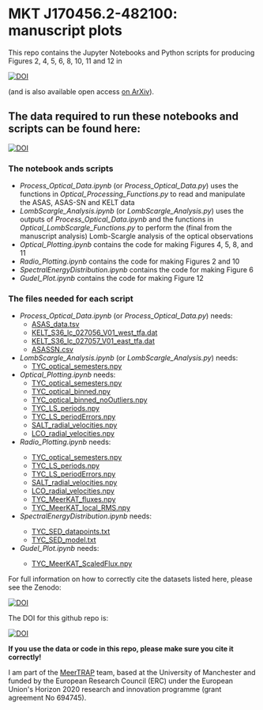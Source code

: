 # MKT J170456.2-482100: manuscript plots

This repo contains the Jupyter Notebooks and Python scripts for producing Figures 2, 4, 5, 6, 8,  10, 11 and 12 in

[![DOI](https://zenodo.org/badge/doi/10.1093/mnras/stz3027.svg)](https://doi.org/10.1093/mnras/stz3027)

(and is also available open access <a href="http://arxiv.org/abs/1911.07713">on ArXiv</a>).

## The data required to run these notebooks and scripts can be found here:

[![DOI](https://zenodo.org/badge/DOI/10.5281/zenodo.3548868.svg)](https://doi.org/10.5281/zenodo.3548868)

### The notebook ands scripts

<ul>
  <li><em>Process_Optical_Data.ipynb</em> (or <em>Process_Optical_Data.py</em>) uses the functions in <em>Optical_Processing_Functions.py</em> to read and manipulate the ASAS, ASAS-SN and KELT data</li>
  <li><em>LombScargle_Analysis.ipynb</em> (or <em>LombScargle_Analysis.py</em>) uses the outputs of <em>Process_Optical_Data.ipynb</em> and the functions in <em>Optical_LombScargle_Functions.py</em> to perform the (final from the manuscript analysis) Lomb-Scargle analysis of the optical observations</li>
  <li><em>Optical_Plotting.ipynb</em> contains the code for making Figures 4, 5, 8, and 11</li>
  <li><em>Radio_Plotting.ipynb</em> contains the code for making Figures 2 and 10</li>
  <li><em>SpectralEnergyDistribution.ipynb</em> contains the code for making Figure 6</li>
  <li><em>Gudel_Plot.ipynb</em> contains the code for making Figure 12</li>
</ul>

### The files needed for each script

<ul>
  <li><em>Process_Optical_Data.ipynb</em> (or <em>Process_Optical_Data.py</em>) needs:
    <ul>
      <li><a href="https://zenodo.org/record/3548868/files/ASAS_data.tsv?download=1">ASAS_data.tsv</a></li>
      <li><a href="https://zenodo.org/record/3548868/files/KELT_S36_lc_027056_V01_west_tfa.dat?download=1">KELT_S36_lc_027056_V01_west_tfa.dat</a></li>
      <li><a href="https://zenodo.org/record/3548868/files/KELT_S36_lc_027057_V01_east_tfa.dat?download=1">KELT_S36_lc_027057_V01_east_tfa.dat</a></li>
      <li><a href="https://zenodo.org/record/3548868/files/ASASSN.csv?download=1">ASASSN.csv</a></li>
    </ul>  
    </li>
  <li><em>LombScargle_Analysis.ipynb</em> (or <em>LombScargle_Analysis.py</em>) needs:
  <ul>
      <li><a href="https://zenodo.org/record/3548868/files/TYC_optical_semesters.npy?download=1">TYC_optical_semesters.npy</a></li>
  </ul>
  </li>
  <li><em>Optical_Plotting.ipynb</em> needs:
  <ul>
    <li><a href="https://zenodo.org/record/3548868/files/TYC_optical_semesters.npy?download=1">TYC_optical_semesters.npy</a></li>
    <li><a href="https://zenodo.org/record/3548868/files/TYC_optical_binned.npy?download=1">TYC_optical_binned.npy</a></li>
    <li><a href="https://zenodo.org/record/3548868/files/TYC_optical_binned_noOutliers.npy?download=1">TYC_optical_binned_noOutliers.npy</a></li>
    <li><a href="https://zenodo.org/record/3548868/files/TYC_LS_periods.npy?download=1">TYC_LS_periods.npy</a></li>
    <li><a href="https://zenodo.org/record/3548868/files/TYC_LS_periodErrors.npy?download=1">TYC_LS_periodErrors.npy</a></li>
    <li><a href="https://zenodo.org/record/3548868/files/SALT_radial_velocities.npy?download=1">SALT_radial_velocities.npy</a></li>
    <li><a href="https://zenodo.org/record/3548868/files/LCO_radial_velocities.npy?download=1">LCO_radial_velocities.npy</a></li>
  </ul>
  
  </li>
  <li><em>Radio_Plotting.ipynb</em> needs:</li>
  <ul>
    <li><a href="https://zenodo.org/record/3548868/files/TYC_optical_semesters.npy?download=1">TYC_optical_semesters.npy</a></li>
    <li><a href="https://zenodo.org/record/3548868/files/TYC_LS_periods.npy?download=1">TYC_LS_periods.npy</a></li>
    <li><a href="https://zenodo.org/record/3548868/files/TYC_LS_periodErrors.npy?download=1">TYC_LS_periodErrors.npy</a></li>
    <li><a href="https://zenodo.org/record/3548868/files/SALT_radial_velocities.npy?download=1">SALT_radial_velocities.npy</a></li>
    <li><a href="https://zenodo.org/record/3548868/files/LCO_radial_velocities.npy?download=1">LCO_radial_velocities.npy</a></li>
  <li><a href="https://zenodo.org/record/3548868/files/TYC_MeerKAT_fluxes.npy?download=1">TYC_MeerKAT_fluxes.npy</a></li>
  <li><a href="https://zenodo.org/record/3548868/files/TYC_MeerKAT_local_RMS.npy?download=1">TYC_MeerKAT_local_RMS.npy</a></li>
  </ul>
  <li><em>SpectralEnergyDistribution.ipynb</em> needs:</li>
  <ul>
  <li><a href="https://zenodo.org/record/3548868/files/TYC_SED_datapoints.txt?download=1">TYC_SED_datapoints.txt</a></li>
  <li><a href="https://zenodo.org/record/3548868/files/TYC_SED_model.txt?download=1">TYC_SED_model.txt</a></li>
  </ul>
  <li><em>Gudel_Plot.ipynb</em> needs:</li>
  <ul>
  <li><a href="https://zenodo.org/record/3548868/files/TYC_MeerKAT_ScaledFlux.npy?download=1">TYC_MeerKAT_ScaledFlux.npy</a></li>
  </ul>
</ul>

For full information on how to correctly cite the datasets listed here, please see the Zenodo:

<a href="https://doi.org/10.5281/zenodo.3548868"><img src="https://zenodo.org/badge/DOI/10.5281/zenodo.3548868.svg" alt="DOI"></a>

The DOI for this github repo is:

[![DOI](https://zenodo.org/badge/222704083.svg)](https://zenodo.org/badge/latestdoi/222704083)

<b>If you use the data or code in this repo, please make sure you cite it correctly!</b>

I am part of the <a href="http://www.meertrap.org">MeerTRAP</a> team, based at the University of Manchester and funded by the European Research Council (ERC) under the European Union's Horizon 2020 research and innovation programme (grant agreement No 694745).
